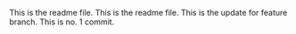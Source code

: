This is the readme file.
This is the readme file.
This is the update for feature branch.
This is no. 1 commit.
